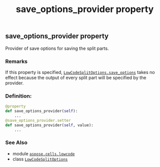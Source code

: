 ﻿---
title: save_options_provider property
second_title: Aspose.Cells for Python via .NET API References
description: 
type: docs
weight: 50
url: /aspose.cells.lowcode/lowcodesplitoptions/save_options_provider/
is_root: false
---

## save_options_provider property


Provider of save options for saving the split parts.

### Remarks 


If this property is specified, [`LowCodeSplitOptions.save_options`](/cells/python-net/aspose.cells.lowcode/lowcodesplitoptions#save_options) takes no effect
because the output of every split part will be specified by the provider.
### Definition:
```python
@property
def save_options_provider(self):
    ...
@save_options_provider.setter
def save_options_provider(self, value):
    ...
```

### See Also
* module [`aspose.cells.lowcode`](../../)
* class [`LowCodeSplitOptions`](/cells/python-net/aspose.cells.lowcode/lowcodesplitoptions)
